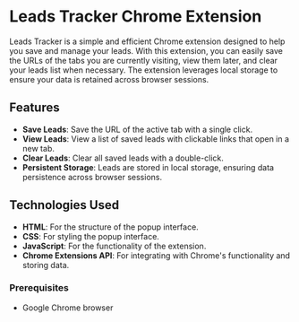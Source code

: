 # Leads Tracker Chrome Extension

Leads Tracker is a simple and efficient Chrome extension designed to help you save and manage your leads. With this extension, you can easily save the URLs of the tabs you are currently visiting, view them later, and clear your leads list when necessary. The extension leverages local storage to ensure your data is retained across browser sessions.

## Features

- **Save Leads**: Save the URL of the active tab with a single click.
- **View Leads**: View a list of saved leads with clickable links that open in a new tab.
- **Clear Leads**: Clear all saved leads with a double-click.
- **Persistent Storage**: Leads are stored in local storage, ensuring data persistence across browser sessions.

## Technologies Used

- **HTML**: For the structure of the popup interface.
- **CSS**: For styling the popup interface.
- **JavaScript**: For the functionality of the extension.
- **Chrome Extensions API**: For integrating with Chrome's functionality and storing data.

### Prerequisites

- Google Chrome browser


